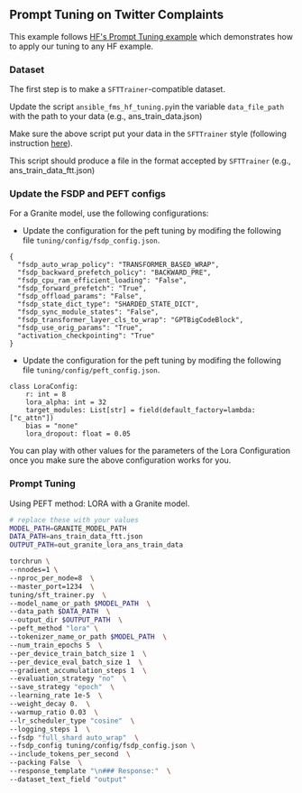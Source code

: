 ## Prompt Tuning on Twitter Complaints

This example follows [HF's Prompt Tuning example](https://huggingface.co/docs/peft/main/en/task_guides/clm-prompt-tuning)
which demonstrates how to apply our tuning to any HF example.

### Dataset

The first step is to make a `SFTTrainer`-compatible dataset. 

Update the script ```ansible_fms_hf_tuning.py```in the variable ```data_file_path``` with the path to your data (e.g., ans_train_data.json)

Make sure the above script put your data in the `SFTTrainer` style (following instruction [here](https://huggingface.co/docs/trl/main/en/sft_trainer#format-your-input-prompts)).

This script should produce a file in the format accepted by `SFTTrainer` (e.g., ans_train_data_ftt.json)

### Update the FSDP and PEFT configs

For a Granite model, use the following configurations:

* Update the configuration for the peft tuning by modifing the following file ```tuning/config/fsdp_config.json```.

```
{
  "fsdp_auto_wrap_policy": "TRANSFORMER_BASED_WRAP",
  "fsdp_backward_prefetch_policy": "BACKWARD_PRE",
  "fsdp_cpu_ram_efficient_loading": "False",
  "fsdp_forward_prefetch": "True",
  "fsdp_offload_params": "False",
  "fsdp_state_dict_type": "SHARDED_STATE_DICT",
  "fsdp_sync_module_states": "False",
  "fsdp_transformer_layer_cls_to_wrap": "GPTBigCodeBlock",
  "fsdp_use_orig_params": "True",
  "activation_checkpointing": "True"
}
```

* Update the configuration for the peft tuning by modifing the following file ```tuning/config/peft_config.json```.


```
class LoraConfig:
    r: int = 8
    lora_alpha: int = 32
    target_modules: List[str] = field(default_factory=lambda: ["c_attn"])
    bias = "none"
    lora_dropout: float = 0.05
```

You can play with other values for the parameters of the Lora Configuration once you make sure the above configuration works for you.

### Prompt Tuning
Using PEFT method:  LORA with a Granite model.

```bash
# replace these with your values
MODEL_PATH=GRANITE_MODEL_PATH
DATA_PATH=ans_train_data_ftt.json
OUTPUT_PATH=out_granite_lora_ans_train_data

torchrun \
--nnodes=1 \
--nproc_per_node=8  \
--master_port=1234  \
tuning/sft_trainer.py  \
--model_name_or_path $MODEL_PATH  \
--data_path $DATA_PATH  \
--output_dir $OUTPUT_PATH  \
--peft_method "lora" \
--tokenizer_name_or_path $MODEL_PATH  \
--num_train_epochs 5  \
--per_device_train_batch_size 1  \
--per_device_eval_batch_size 1  \
--gradient_accumulation_steps 1  \
--evaluation_strategy "no"  \
--save_strategy "epoch"  \
--learning_rate 1e-5  \
--weight_decay 0.  \
--warmup_ratio 0.03  \
--lr_scheduler_type "cosine"  \
--logging_steps 1  \
--fsdp "full_shard auto_wrap"  \
--fsdp_config tuning/config/fsdp_config.json \
--include_tokens_per_second  \
--packing False  \
--response_template "\n### Response:"  \
--dataset_text_field "output" 
```